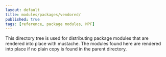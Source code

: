 ```yaml
---
layout: default
title: modules/packages/vendored/
published: true
tags: [reference, package modules, MPF]
---
```

This directory tree is used for distributing package modules that are rendered into place with mustache. The modules found here are rendered into place if no plain copy is found in the parent directory.
